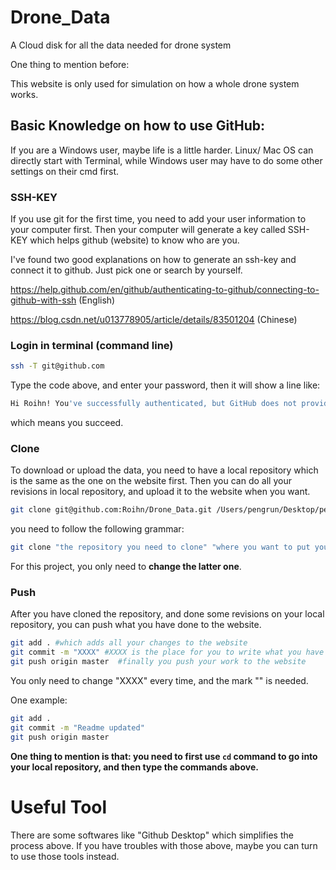 # Drone_Data
A Cloud disk for all the data needed for drone system



One thing to mention before:

This website is only used for simulation on how a whole drone system works. 



## Basic Knowledge on how to use GitHub:

If you are a Windows user, maybe life is a little harder. Linux/ Mac OS can directly start with Terminal, while Windows user may have to do some other settings on their cmd first.

### SSH-KEY

If you use git for the first time, you need to add your user information to your computer first. Then your computer will generate a key called SSH-KEY which helps github (website) to know who are you. 

I've found two good explanations on how to generate an ssh-key and connect it to github. Just pick one or search by yourself.

https://help.github.com/en/github/authenticating-to-github/connecting-to-github-with-ssh (English)

https://blog.csdn.net/u013778905/article/details/83501204 (Chinese)

### Login in terminal (command line)

```bash
ssh -T git@github.com
```

Type the code above, and enter your password, then it will show a line like:

```bash
Hi Roihn! You've successfully authenticated, but GitHub does not provide shell access.
```

which means you succeed.

### Clone

To download or upload the data, you need to have a local repository which is the same as the one on the website first. Then you can do all your revisions in local repository, and upload it to the website when you want. 

 ```bash
git clone git@github.com:Roihn/Drone_Data.git /Users/pengrun/Desktop/pengrun/DRONE
 ```

you need to follow the following grammar:

```bash
git clone "the repository you need to clone" "where you want to put your local repository"
```

For this project, you only need to **change the latter one**.

### Push

After you have cloned the repository, and done some revisions on your local repository, you can push what you have done to the website.

```bash
git add . #which adds all your changes to the website
git commit -m "XXXX" #XXXX is the place for you to write what you have done on this version of your work
git push origin master  #finally you push your work to the website
```

You only need to change "XXXX" every time, and the mark "" is needed. 

One example:

```bash
git add . 
git commit -m "Readme updated" 
git push origin master 
```



**One thing to mention is that: you need to first use `cd` command to go into your local repository, and then type the commands above.**



# Useful Tool

There are some softwares like "Github Desktop" which simplifies the process above. If you have troubles with those above, maybe you can turn to use those tools instead.